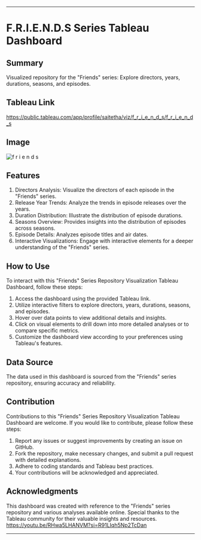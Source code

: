 

---

# F.R.I.E.N.D.S Series Tableau Dashboard

## Summary
Visualized repository for the "Friends" series: Explore directors, years, durations, seasons, and episodes.

## Tableau Link
https://public.tableau.com/app/profile/saitetha/viz/f_r_i_e_n_d_s/f_r_i_e_n_d_s

## Image
![f r i e n d s](https://github.com/Saitetha/F.R.I.E.N.D.S/assets/149963307/d8b4f9a7-9676-4fea-8788-9af73ffbd8c6)


## Features
1. Directors Analysis: Visualize the directors of each episode in the "Friends" series.
2. Release Year Trends: Analyze the trends in episode releases over the years.
3. Duration Distribution: Illustrate the distribution of episode durations.
4. Seasons Overview: Provides insights into the distribution of episodes across seasons.
5. Episode Details: Analyzes episode titles and air dates.
6. Interactive Visualizations: Engage with interactive elements for a deeper understanding of the "Friends" series.

## How to Use
To interact with this "Friends" Series Repository Visualization Tableau Dashboard, follow these steps:
1. Access the dashboard using the provided Tableau link.
2. Utilize interactive filters to explore directors, years, durations, seasons, and episodes.
3. Hover over data points to view additional details and insights.
4. Click on visual elements to drill down into more detailed analyses or to compare specific metrics.
5. Customize the dashboard view according to your preferences using Tableau's features.

## Data Source
The data used in this dashboard is sourced from the "Friends" series repository, ensuring accuracy and reliability.

## Contribution
Contributions to this "Friends" Series Repository Visualization Tableau Dashboard are welcome. If you would like to contribute, please follow these steps:
1. Report any issues or suggest improvements by creating an issue on GitHub.
2. Fork the repository, make necessary changes, and submit a pull request with detailed explanations.
3. Adhere to coding standards and Tableau best practices.
4. Your contributions will be acknowledged and appreciated.

## Acknowledgments
This dashboard was created with reference to the "Friends" series repository and various analyses available online.
Special thanks to the Tableau community for their valuable insights and resources. https://youtu.be/RHwa5LHANVM?si=R91LIqh5Np2TcDan

---

